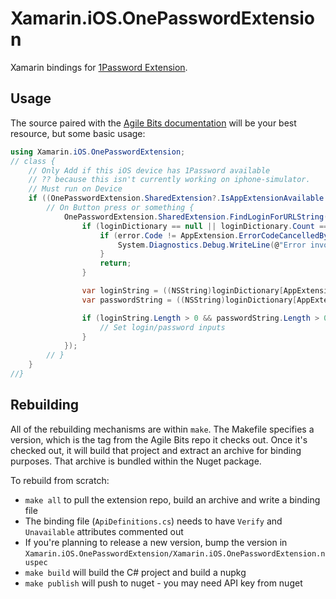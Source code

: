 # Xamarin.iOS.OnePasswordExtension

Xamarin bindings for [1Password Extension](https://github.com/agilebits/onepassword-app-extension).

## Usage

The source paired with the [Agile Bits documentation](https://github.com/agilebits/onepassword-app-extension/tree/1.8.4#integrating-1password-with-your-app) will be your best resource, but some basic usage:

```csharp
using Xamarin.iOS.OnePasswordExtension;
// class {
    // Only Add if this iOS device has 1Password available
    // ?? because this isn't currently working on iphone-simulator.
    // Must run on Device
    if ((OnePasswordExtension.SharedExtension?.IsAppExtensionAvailable ?? false)) {
        // On Button press or something {
            OnePasswordExtension.SharedExtension.FindLoginForURLString("https://your-domain.com", viewController, buttonControl, (NSDictionary loginDictionary, NSError error) => {
                if (loginDictionary == null || loginDictionary.Count == 0) {
                    if (error.Code != AppExtension.ErrorCodeCancelledByUser) {
                        System.Diagnostics.Debug.WriteLine(@"Error invoking 1Password App Extension for find login: {0}", error);
                    }
                    return;
                }

                var loginString = ((NSString)loginDictionary[AppExtension.UsernameKey]).ToString();
                var passwordString = ((NSString)loginDictionary[AppExtension.PasswordKey]).ToString();

                if (loginString.Length > 0 && passwordString.Length > 0) {
                    // Set login/password inputs
                }
            });
        // }
    }
//}
```

## Rebuilding

All of the rebuilding mechanisms are within `make`. The Makefile specifies a version, which is the tag
from the Agile Bits repo it checks out. Once it's checked out, it will build that project and extract
an archive for binding purposes. That archive is bundled within the Nuget package.

To rebuild from scratch:

* `make all` to pull the extension repo, build an archive and write a binding file
* The binding file (`ApiDefinitions.cs`) needs to have `Verify` and `Unavailable` attributes commented out
* If you're planning to release a new version, bump the version in `Xamarin.iOS.OnePasswordExtension/Xamarin.iOS.OnePasswordExtension.nuspec`
* `make build` will build the C# project and build a nupkg
* `make publish` will push to nuget - you may need API key from nuget